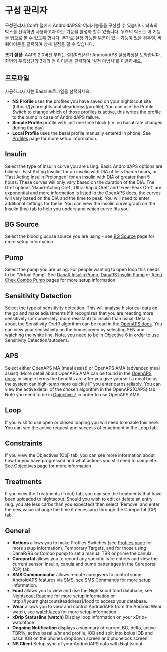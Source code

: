 # 구성 관리자

구성관리자(Conf) 탭에서 AndroidAPS의 여러기능들을 구성할 수 있습니다. 좌측의 박스를 선택하면 사용하고자 하는 기능을 활성화 할수 있습니다. 우측의 박스는 이 기능을 탭으로 볼 수 있도록 합니다. 추가로 설정 가능한 부분이 있는 기능이 있을 경우엔, 바퀴아이콘을 클릭하여 상세 설정을 할 수 있습니다.

**초기 설정:** AAPS 2.0버전 부터는 설정마법사가 AndroidAPS 설정과정을 도와줍니다. 화면의 우측상단의 3개의 점 아이콘을 클릭하여 '설정 마법사'를 이용하세요.

## 프로파일

사용하고자 사는 Basal 프로파일을 선택하세요:

* **NS Profile** uses the profiles you have saved on your nightscout site (https://[yournightscoutsiteaddress]/profile). You can use the Profile Switch to change which of those profiles is active, this writes the profile to the pump in case of AndroidAPS failure.
* **Simple Profile** profile with just one time block (i.e. no basal rate changes during the day)
* **Local Profile** uses the basal profile manually entered in phone. See [Profiles](../Usage/Profiles.md) page for more setup information.

## Insulin

Select the type of insulin curve you are using. Basic AndroidAPS options are bilinear 'Fast Acting Insulin' for an insulin with DIA of less than 5 hours, or 'Fast Acting Insulin Prolonged' for an insulin with DIA of greater than 5 hours. These curves will only vary based on the duration of the DIA. The Oref options 'Rapid-Acting Oref', Ultra-Rapid Oref' and 'Free-Peak Oref' are exponential and more information is listed in the [OpenAPS docs](http://openaps.readthedocs.io/en/latest/docs/While%20You%20Wait%20For%20Gear/understanding-insulin-on-board-calculations.html#understanding-the-new-iob-curves-based-on-exponential-activity-curves), the curves will vary based on the DIA and the time to peak. You will need to enter additional settings for these. You can view the insulin curve graph on the Insulin (Ins) tab to help you understand which curve fits you.

## BG Source

Select the blood glucose source you are using - see [BG Source](BG-Source.md) page for more setup information.

## Pump

Select the pump you are using. For people wanting to open loop this needs to be 'Virtual Pump'. See [DanaR Insulin Pump](DanaR-Insulin-Pump.md), [DanaRS Insulin Pump](DanaRS-Insulin-Pump.md) or [Accu Chek Combo Pump](Accu-Chek-Combo-Pump.md) pages for more setup information.

## Sensitivity Detection

Select the type of sensitivity detection. This will analyse historical data on the go and make adjustments if it recognizes that you are reacting more sensitively (or conversely, more resistant) to insulin than usual. Details about the Sensitivity Oref0 algorithm can be read in the [OpenAPS docs](http://openaps.readthedocs.io/en/latest/docs/walkthrough/phase-4/advanced-features.html#auto-sensitivity-mode). You can view your sensistivity on the homescreen by selecting SEN and watching the white line. Note, you need to be in [Objective 6](../Usage/Objectives) in order to use Sensitivity Detection/autosens.

## APS

Select either OpenAPS MA (meal assist) or OpenAPS AMA (advanced meal assist). More detail about OpenAPS AMA can be found in the [OpenAPS docs](http://openaps.readthedocs.io/en/latest/docs/Customize-Iterate/autosens.html#advanced-meal-assist-or-ama); in simple terms the benefits are after you give yourself a meal bolus the system can high-temp more quickly IF you enter carbs reliably. You can view the active detail of the chosen algorithm in the OpenAPS(OAPS) tab. Note you need to be in [Objective 7](../Usage/Objectives.md) in order to use OpenAPS AMA.

## Loop

If you wish to use open or closed looping you will need to enable this here. You can see the active request and success of enactment in the Loop tab.

## Constraints

If you view the Objectives (Obj) tab, you can see more information about how far you have progressed and what actions you still need to complete. See [Objectives](../Usage/Objectives.md) page for more information.

## Treatments

If you view the Treatments (Treat) tab, you can see the treatments that have been uploaded to nightscout. Should you wish to edit or delete an entry (e.g. you ate less carbs than you expected) then select 'Remove' and enter the new value (change the time if necessary) through the Careportal (CP) tab.

## General

* **Actions** allows you to make Profiles Switches (see [Profiles page](../Usage/Profiles.md) for more setup information), Temporary Targets, and for those using DanaR/RS or Combo pump to set a manual TBR or prime the canula.
* **Careportal** allows you to record any specific care entries and view the current sensor, insulin, canula and pump batter ages in the Careportal (CP) tab.
* **SMS Communicator** allows remote caregivers to control some AndroidAPS features via SMS, see [SMS Commands](../Usage/SMS-Commands.md) for more setup information.
* **Food** allows you to view and use the Nightscout food database, see [Nightscout Readme](https://github.com/nightscout/cgm-remote-monitor#food-custom-foods) for more setup information or http://[yournightscoutsiteaddress]/food to access your database.
* **Wear** allows you to view and control AndroidAPS from the Android Wear watch, see [watchfaces](Watchfaces.md) for more setup information.
* **xDrip Statusline (watch)** Display loop information on your xDrip+ watchface
* **Ongoing Notification** displays a summary of current BG, delta, active TBR%, active basal u/hr and profile, IOB and split into bolus IOB and basal IOB on the phones dropdown screen and phonelock screen.
* **NS Client** Setup sync of your AndroidAPS data with Nightscout